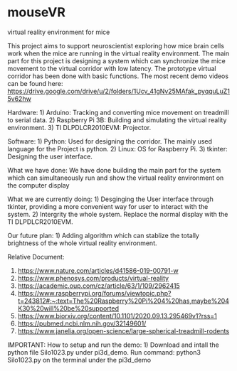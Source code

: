 # mouseVR
virtual reality environment for mice

This project aims to support neuroscientist exploring how mice brain cells work when the mice are running in the virtual reality environment. The main part for this project is designing a system which can synchronize the mice movement to the virtual corridor with low latency. The prototype virtual corridor has been done with basic functions. The most recent demo videos can be found here: https://drive.google.com/drive/u/2/folders/1Ucv_41gNv25MAfak_pyqquLuZ15v62hw 

Hardware: 1) Arduino: Tracking and converting mice movement on treadmill to serial data. 
          2) Raspberry Pi 3B: Building and simulating the virtual reality environment. 
          3) TI DLPDLCR2010EVM: Projector.

Software: 1) Python: Used for designing the corridor. The mainly used language for the Project is python. 
          2) Linux: OS for Raspberry Pi.
          3) tkinter: Designing the user interface.


What we have done: We have done building the main part for the system which can simultaneously run and show the virtual reality environment on the computer display 

What we are currently doing: 1) Desginging the User interface through tkinter, providing a more convenient way for user to interact with the system. 
                             2) Intergrity the whole system. Replace the normal display with the TI DLPDLCR2010EVM.
                         
Our future plan: 1) Adding algorithm which can stablize the totally brightness of the whole virtual reality environment. 

Relative Document: 

1. https://www.nature.com/articles/d41586-019-00791-w
2. https://www.phenosys.com/products/virtual-reality
3. https://academic.oup.com/cz/article/63/1/109/2962415
4. https://www.raspberrypi.org/forums/viewtopic.php?t=243812#:~:text=The%20Raspberry%20Pi%204%20has,maybe%204K30%20will%20be%20supported
5. https://www.biorxiv.org/content/10.1101/2020.09.13.295469v1?rss=1
6. https://pubmed.ncbi.nlm.nih.gov/32149601/
7. https://www.janelia.org/open-science/large-spherical-treadmill-rodents

IMPORTANT: 
How to setup and run the demo: 1) Download and intall the python file Silo1023.py under pi3d_demo. Run command: python3 Silo1023.py on the terminal under the pi3d_demo 
